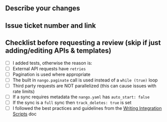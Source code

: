 ## Describe your changes

## Issue ticket number and link

## Checklist before requesting a review (skip if just adding/editing APIs & templates)

-   [ ] I added tests, otherwise the reason is:
-   [ ] External API requests have `retries`
-   [ ] Pagination is used where appropriate
-   [ ] The built in `nango.paginate` call is used instead of a `while (true)` loop
-   [ ] Third party requests are NOT parallelized (this can cause issues with rate limits)
-   [ ] If a sync requires metadata the `nango.yaml` has `auto_start: false`
-   [ ] If the sync is a `full` sync then `track_deletes: true` is set
-   [ ] I followed the best practices and guidelines from the [Writing Integration Scripts](/NangoHQ/integration-templates/blob/main/guides/WRITING_SCRIPTS.md) doc
